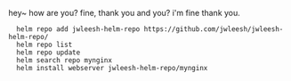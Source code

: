 hey~
how are you?
fine, thank you and you?
i'm fine thank you.

      helm repo add jwleesh-helm-repo https://github.com/jwleesh/jwleesh-helm-repo/
      helm repo list
      helm repo update
      helm search repo mynginx
      helm install webserver jwleesh-helm-repo/mynginx
